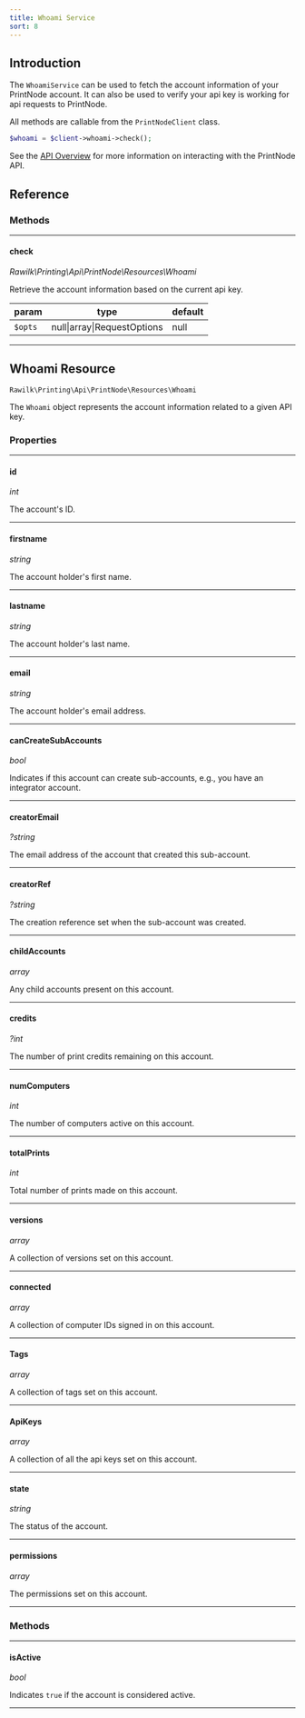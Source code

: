 ```yaml
---
title: Whoami Service
sort: 8
---
```


## Introduction

The `WhoamiService` can be used to fetch the account information of your PrintNode account. It can also be used to verify your api key is working for api requests to PrintNode.

All methods are callable from the `PrintNodeClient` class.

```php
$whoami = $client->whoami->check();
```

See the [API Overview](/docs/laravel-printing/{version}/printnode/api) for more information on interacting with the PrintNode API.

## Reference

### Methods
<hr>

#### check

_Rawilk\Printing\Api\PrintNode\Resources\Whoami_

Retrieve the account information based on the current api key.

| param | type | default |
| --- | --- | --- | 
| `$opts` | null\|array\|RequestOptions | null |

<hr>

## Whoami Resource

`Rawilk\Printing\Api\PrintNode\Resources\Whoami`

The `Whoami` object represents the account information related to a given API key.

### Properties
<hr>

#### id

_int_

The account's ID.

<hr>

#### firstname

_string_

The account holder's first name.

<hr>

#### lastname

_string_

The account holder's last name.

<hr>

#### email

_string_

The account holder's email address.

<hr>

#### canCreateSubAccounts

_bool_

Indicates if this account can create sub-accounts, e.g., you have an integrator account.

<hr>

#### creatorEmail

_?string_

The email address of the account that created this sub-account.

<hr>

#### creatorRef

_?string_

The creation reference set when the sub-account was created.

<hr>

#### childAccounts

_array_

Any child accounts present on this account.

<hr>

#### credits

_?int_

The number of print credits remaining on this account.

<hr>

#### numComputers

_int_

The number of computers active on this account.

<hr>

#### totalPrints

_int_

Total number of prints made on this account.

<hr>

#### versions

_array_

A collection of versions set on this account.

<hr>

#### connected

_array_

A collection of computer IDs signed in on this account.

<hr>

#### Tags

_array_

A collection of tags set on this account.

<hr>

#### ApiKeys

_array_

A collection of all the api keys set on this account.

<hr>

#### state

_string_

The status of the account.

<hr>

#### permissions

_array_

The permissions set on this account.

<hr>

### Methods
<hr>

#### isActive

_bool_

Indicates `true` if the account is considered active.

<hr>
